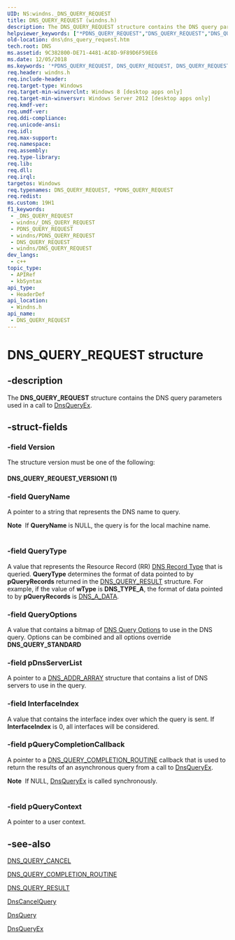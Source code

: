 ```yaml
---
UID: NS:windns._DNS_QUERY_REQUEST
title: DNS_QUERY_REQUEST (windns.h)
description: The DNS_QUERY_REQUEST structure contains the DNS query parameters used in a call to DnsQueryEx.
helpviewer_keywords: ["*PDNS_QUERY_REQUEST","DNS_QUERY_REQUEST","DNS_QUERY_REQUEST structure [DNS]","DNS_QUERY_REQUEST_VERSION1","PDNS_QUERY_REQUEST","PDNS_QUERY_REQUEST structure pointer [DNS]","dns.dns_query_request","windns/DNS_QUERY_REQUEST","windns/PDNS_QUERY_REQUEST"]
old-location: dns\dns_query_request.htm
tech.root: DNS
ms.assetid: 9C382800-DE71-4481-AC8D-9F89D6F59EE6
ms.date: 12/05/2018
ms.keywords: '*PDNS_QUERY_REQUEST, DNS_QUERY_REQUEST, DNS_QUERY_REQUEST structure [DNS], DNS_QUERY_REQUEST_VERSION1, PDNS_QUERY_REQUEST, PDNS_QUERY_REQUEST structure pointer [DNS], dns.dns_query_request, windns/DNS_QUERY_REQUEST, windns/PDNS_QUERY_REQUEST'
req.header: windns.h
req.include-header: 
req.target-type: Windows
req.target-min-winverclnt: Windows 8 [desktop apps only]
req.target-min-winversvr: Windows Server 2012 [desktop apps only]
req.kmdf-ver: 
req.umdf-ver: 
req.ddi-compliance: 
req.unicode-ansi: 
req.idl: 
req.max-support: 
req.namespace: 
req.assembly: 
req.type-library: 
req.lib: 
req.dll: 
req.irql: 
targetos: Windows
req.typenames: DNS_QUERY_REQUEST, *PDNS_QUERY_REQUEST
req.redist: 
ms.custom: 19H1
f1_keywords:
 - _DNS_QUERY_REQUEST
 - windns/_DNS_QUERY_REQUEST
 - PDNS_QUERY_REQUEST
 - windns/PDNS_QUERY_REQUEST
 - DNS_QUERY_REQUEST
 - windns/DNS_QUERY_REQUEST
dev_langs:
 - c++
topic_type:
 - APIRef
 - kbSyntax
api_type:
 - HeaderDef
api_location:
 - Windns.h
api_name:
 - DNS_QUERY_REQUEST
---
```


# DNS_QUERY_REQUEST structure


## -description

The <b>DNS_QUERY_REQUEST</b> structure contains the DNS query parameters used in a call to <a href="/windows/desktop/api/windns/nf-windns-dnsqueryex">DnsQueryEx</a>.

## -struct-fields

### -field Version

The structure version must be one of the following:



#### DNS_QUERY_REQUEST_VERSION1 (1)

### -field QueryName

A pointer to a string that represents the DNS name to query.

<div class="alert"><b>Note</b>  If <b>QueryName</b> is NULL, the query is for the local machine name.</div>
<div> </div>

### -field QueryType

A value that represents the Resource Record (RR) <a href="/windows/desktop/DNS/dns-constants">DNS Record Type</a> that is queried. <b>QueryType</b> determines the format of data pointed to by <b>pQueryRecords</b> returned in the <a href="/windows/desktop/api/windns/ns-windns-dns_query_result">DNS_QUERY_RESULT</a> structure. For example, if the value of <b>wType</b> is <b>DNS_TYPE_A</b>, the format of data pointed to by <b>pQueryRecords</b> is <a href="/windows/win32/api/windns/nf-windns-dnsquery_a">DNS_A_DATA</a>.

### -field QueryOptions

A value that contains a bitmap of <a href="/windows/desktop/DNS/dns-constants">DNS Query  Options</a> to use in the DNS query. Options can be combined and all options override <b>DNS_QUERY_STANDARD</b>

### -field pDnsServerList

A pointer to a <a href="/windows/win32/api/windns/ns-windns-dns_addr_array">DNS_ADDR_ARRAY</a> structure that contains a list of DNS servers to use in the query.

### -field InterfaceIndex

A value that contains the interface index over which the query is sent. If <b>InterfaceIndex</b> is 0, all interfaces will be considered.

### -field pQueryCompletionCallback

A pointer to a <a href="/windows/desktop/api/windns/nc-windns-dns_query_completion_routine">DNS_QUERY_COMPLETION_ROUTINE</a> callback that is used to return the results of an asynchronous query from a  call to <a href="/windows/desktop/api/windns/nf-windns-dnsqueryex">DnsQueryEx</a>.

<div class="alert"><b>Note</b>  If NULL, <a href="/windows/desktop/api/windns/nf-windns-dnsqueryex">DnsQueryEx</a> is called synchronously.</div>
<div> </div>

### -field pQueryContext

A pointer to a user context.

## -see-also

<a href="/windows/desktop/api/windns/ns-windns-dns_query_cancel">DNS_QUERY_CANCEL</a>



<a href="/windows/desktop/api/windns/nc-windns-dns_query_completion_routine">DNS_QUERY_COMPLETION_ROUTINE</a>



<a href="/windows/desktop/api/windns/ns-windns-dns_query_result">DNS_QUERY_RESULT</a>



<a href="/windows/desktop/api/windns/nf-windns-dnscancelquery">DnsCancelQuery</a>



<a href="/windows/desktop/api/windns/nf-windns-dnsquery_a">DnsQuery</a>



<a href="/windows/desktop/api/windns/nf-windns-dnsqueryex">DnsQueryEx</a>